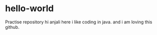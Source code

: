 # hello-world
Practise repository
hi anjali here i like coding in java.
and i am loving this github.
